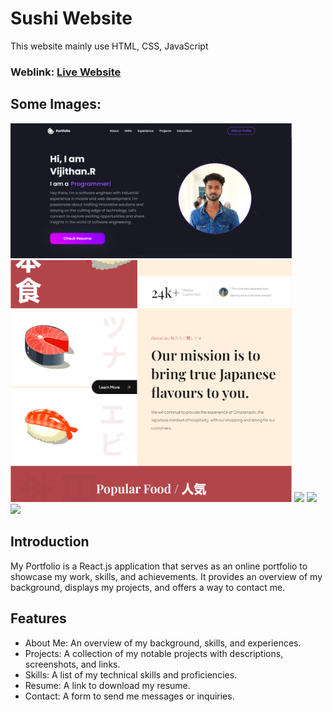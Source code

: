 # Sushi Website
This website mainly use HTML, CSS, JavaScript

### Weblink: [Live Website](https://raamvijith.github.io/My_Portfolio_Website/)
## Some Images:
<img width="450px;" src="https://github.com/RaamVijith/My_Portfolio_Website/blob/master/src/components/Assets/vijith%20portfolio%20(2).png?raw=true"/>
<img width="450px;" src="https://github.com/RaamVijith/Sushi_Website/blob/master/project%20pic/content1.png?raw=true"/>
<img width="450px;" src="[https://github.com/RaamVijith/My_Portfolio_Website/blob/master/src/components/Assets/vijith%20portfolio%20(4).png?raw=true](https://github.com/RaamVijith/Sushi_Website/blob/master/project%20pic/content2.png?raw=true)"/>
<img width="450px;" src="[https://github.com/RaamVijith/My_Portfolio_Website/blob/master/src/components/Assets/vijith%20portfolio%20(5).png?raw=true](https://github.com/RaamVijith/Sushi_Website/blob/master/project%20pic/content3.png?raw=true)"/>
<img width="450px;" src="[https://github.com/RaamVijith/My_Portfolio_Website/blob/master/src/components/Assets/vijith%20portfolio%20(1).png?raw=true](https://github.com/RaamVijith/Sushi_Website/blob/master/project%20pic/footer.png?raw=true)"/>


## Introduction
My Portfolio is a React.js application that serves as an online portfolio to showcase my work, skills, and achievements. It provides an overview of my background, displays my projects, and offers a way to contact me.

## Features
- About Me: An overview of my background, skills, and experiences.
- Projects: A collection of my notable projects with descriptions, screenshots, and links.
- Skills: A list of my technical skills and proficiencies.
- Resume: A link to download my resume.
- Contact: A form to send me messages or inquiries.
